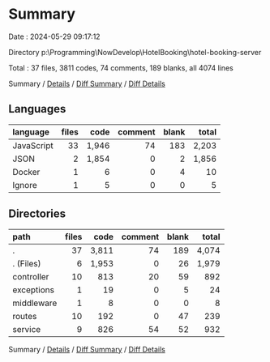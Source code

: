 # Summary

Date : 2024-05-29 09:17:12

Directory p:\\Programming\\NowDevelop\\HotelBooking\\hotel-booking-server

Total : 37 files,  3811 codes, 74 comments, 189 blanks, all 4074 lines

Summary / [Details](details.md) / [Diff Summary](diff.md) / [Diff Details](diff-details.md)

## Languages
| language | files | code | comment | blank | total |
| :--- | ---: | ---: | ---: | ---: | ---: |
| JavaScript | 33 | 1,946 | 74 | 183 | 2,203 |
| JSON | 2 | 1,854 | 0 | 2 | 1,856 |
| Docker | 1 | 6 | 0 | 4 | 10 |
| Ignore | 1 | 5 | 0 | 0 | 5 |

## Directories
| path | files | code | comment | blank | total |
| :--- | ---: | ---: | ---: | ---: | ---: |
| . | 37 | 3,811 | 74 | 189 | 4,074 |
| . (Files) | 6 | 1,953 | 0 | 26 | 1,979 |
| controller | 10 | 813 | 20 | 59 | 892 |
| exceptions | 1 | 19 | 0 | 5 | 24 |
| middleware | 1 | 8 | 0 | 0 | 8 |
| routes | 10 | 192 | 0 | 47 | 239 |
| service | 9 | 826 | 54 | 52 | 932 |

Summary / [Details](details.md) / [Diff Summary](diff.md) / [Diff Details](diff-details.md)